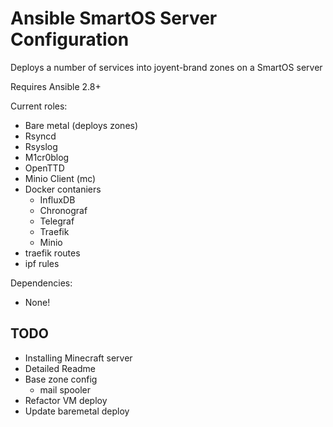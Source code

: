# Ansible SmartOS Server Configuration

Deploys a number of services into joyent-brand zones on a SmartOS server

Requires Ansible 2.8+

Current roles:

- Bare metal (deploys zones)
- Rsyncd
- Rsyslog
- M1cr0blog
- OpenTTD
- Minio Client (mc)
- Docker contaniers
    - InfluxDB
    - Chronograf
    - Telegraf
    - Traefik
    - Minio
- traefik routes
- ipf rules

Dependencies:

- None!


## TODO

- Installing Minecraft server
- Detailed Readme
- Base zone config
    - mail spooler
- Refactor VM deploy
- Update baremetal deploy
